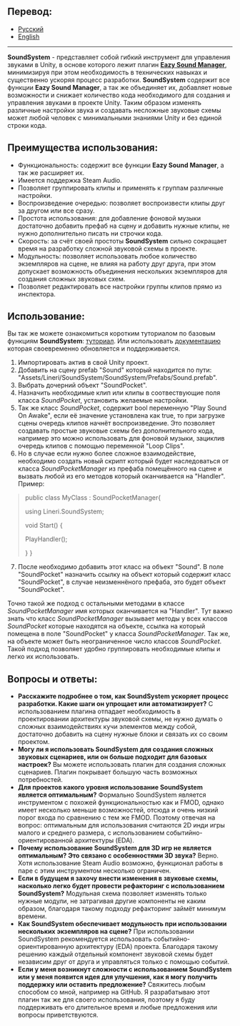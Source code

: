 ## Перевод:
* <a href = "https://github.com/Linerichka/SoundSystem-With-Eazy-Sound-Manager/blob/main/README_RU.md">Русский</a>
* <a href = "https://github.com/Linerichka/SoundSystem-With-Eazy-Sound-Manager/blob/main/README.md">English</a>

---

**SoundSystem** - представляет собой гибкий инструмент для управления звуками в Unity, в основе которого лежит плагин <a href="https://github.com/JackM36/Eazy-Sound-Manager">**Eazy Sound Manager**</a>, минимизируя при этом необходимость в технических навыках и существенно ускоряя процесс разработки. **SoundSystem** содержит все функции **Eazy Sound Manager**, а так же объединяет их, добавляет новые возможности и снижает количество кода необходимого для создания и управления звуками в проекте Unity. Таким образом изменять различные настройки звука и создавать несложные звуковые схемы может любой человек с минимальными знаниями Unity и без единой строки кода.

## Преимущества использования:
* Функциональность: содержит все функции **Eazy Sound Manager**, а так же расширяет их.
* Имеется поддержка Steam Audio.
* Позволяет группировать клипы и применять к группам различные настройки.
* Воспроизведение очередью: позволяет воспроизвести клипы друг за другом или все сразу.
* Простота использования: для добавление фоновой музыки достаточно добавить префаб на сцену и добавить нужные клипы, не нужно дополнительно писать ни строчки кода.
* Скорость: за счёт своей простоты **SoundSystem** сильно сокращает время на разработку сложной звуковой схемы в проекте.
* Модульность: позволяет использовать любое количество экземпляров на сцене, не влияя на работу друг друга, при этом допускает возможность объединения нескольких экземпляров для создания сложных звуковых схем.
* Позволяет редактировать все настройки группы клипов прямо из инспектора.

## Использование:
Вы так же можете ознакомиться коротким туториалом по базовым функциям **SoundSystem**: <a href = "https://youtu.be/kXDuEaaw7Ao">туториал</a>. Или использовать <a href = "https://github.com/Linerichka/SoundSystem-With-Eazy-Sound-Manager/blob/main/Assets/Lineri/SoundSystem/SoundSystem/Docs/Manual/RU.pdf">документацию</a> которая своевременно обновляется и поддерживается.
1. Импортировать актив в свой Unity проект.
2. Добавить на сцену prefab "Sound" который находится по пути: "Assets/Lineri/SoundSystem/SoundSystem/Prefabs/Sound.prefab".
3. Выбрать дочерний объект "SoundPocket".
4. Назначить необходимые клип или клипы в соотвествующие поля класса *SoundPocket*, установить желаемые настройки.
5. Так же класс *SoundPocket*, содержит bool переменную "Play Sound On Awake", если её значение установлена как true, то при загрузке сцены очередь клипов начнёт воспроизведение. Это позволяет создавать простые звуковые схемы без дополнительного кода, например это можно использовать для фоновой музыки, зациклив очередь клипов с помощью переменной "Loop Clips".
6. Но в случае если нужно более сложное взаимодействие, необходимо создать новый скрипт который будет наследоваться от класса *SoundPocketManager* из префаба помещённого на сцене и вызвать любой из его методов который оканчивается на "Handler".
Пример:
>    public class MyClass : SoundPocketManager{
> 
>    using Lineri.SoundSystem;
> 
>    void Start()
>   {
> 
>    PlayHandler();
> 
>   } }

7.  После необходимо добавить этот класс на объект "Sound". В поле "SoundPocket" назначить ссылку на объект который содержит класс "SoundPocket", в случае неизменнёного префаба, это будет объект "SoundPocket".

Точно такой же подход с остальными методами в классе *SoundPocketManager* имя которых оканчивается на "Handler". Тут важно знать что класс *SoundPocketManager* вызывает методы у всех классов *SoundPocket* которые находятся на объекте, ссылка на который помещена в поле "SoundPocket" у класса *SoundPocketManager*. Так же, на объекте может быть неограниченное число классов *SoundPocket*. Такой подход позволяет удобно группировать необходимые клипы и легко их использовать.

## Вопросы и ответы:
* **Расскажите подробнее о том, как SoundSystem ускоряет процесс разработки. Какие шаги он упрощает или автоматизирует?** С использованием плагина отпадает необходимость в проектировании архитектуры звуковой схемы, не нужно думать о сложных взаимодействиях кучи элементов между собой, достаточно добавить на сцену нужные блоки и связать их со своим проектом.
* **Могу ли я использовать SoundSystem для создания сложных звуковых сценариев, или он больше подходит для базовых настроек?** Вы можете использовать плагин для создания сложных сценариев. Плагин покрывает большую часть возможных потребностей.
* **Для проектов какого уровня использование SoundSystem является оптимальным?** Формально SoundSystem является инструментом с похожей функциональностью как и FMOD, однако имеет несколько меньше возможностей, отсюда и очень низкий порог входа по сравнению с тем же FMOD. Поэтому отвечая на вопрос: оптимальным для использования считаются 2D инди игры малого и среднего размера, с использованием событийно-ориентированной архитектуры (EDA).
* **Почему использование SoundSystem для 3D игр не является оптимальным? Это связано с особенностями 3D звука?** Верно. Хотя использование Steam Audio возможно, функционал работы в паре с этим инструментом несколько ограничен.
* **Если в будущем я захочу внести изменения в звуковые схемы, насколько легко будет провести рефакторинг с использованием SoundSystem?** Модульная схема позволяет изменять только нужные модули, не затрагивая другие компоненты не каким образом, благодаря такому подходу рефакторинг займёт минимум времени.
* **Как SoundSystem обеспечивает модульность при использовании нескольких экземпляров на сцене?** При использовании SoundSystem рекомендуется использовать событийно-ориентированную архитектуру (EDA) проекта. Благодаря такому решению каждый отдельный компонент звуковой схемы будет независим друг от друга и управляться только с помощью событий. 
* **Если у меня возникнут сложности с использованием SoundSystem или у меня появится идея для улучшения, как я могу получить поддержку или оставить предложение?** Свяжитесь любым способом со мной, например на GitHub. Я разрабатываю этот плагин так же для своего использования, поэтому я буду поддерживать его длительное время и любые предложения или вопросы приветствуются.